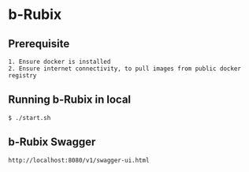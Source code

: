 # b-Rubix

## Prerequisite  ##
    
    1. Ensure docker is installed
    2. Ensure internet connectivity, to pull images from public docker registry
    
## Running b-Rubix in local ##
    $ ./start.sh

## b-Rubix Swagger ##  
    http://localhost:8080/v1/swagger-ui.html              
  
    